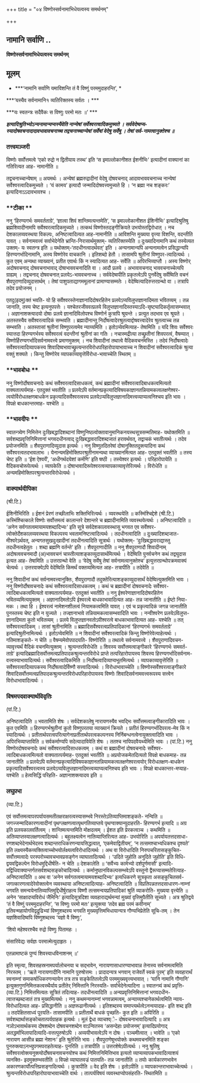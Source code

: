 +++
title = "०४ विष्णोस्सर्वनामाभिधेयत्वस्य समर्थनम्"

+++


## नामानि सर्वाणि ..

**विष्णोस्सर्वनामाभिधेयत्वस्य समर्थनम्**

## **मूलम्**

- ***‘नामानि सर्वाणि यमाविशन्ति तं वै विष्णुं परममुदाहरन्ति’, *

***‘यस्यैव सर्वनामानि१ व्यतिरिक्तस्य सर्वतः । ***

***यः स्वतन्त्रः सदैवैकः स विष्णुः परमो मतः ॥’ ***

***इत्यादिश्रुतिभ्योऽन्यनामान्यप्यस्यैवेति नान्येषां सर्वेश्वरत्वादिकमुच्यते । सर्ववेदेष्वप्य-स्यादोषवचनादादावभावावचनाच्च तद्वचनाच्चान्येषां सर्वेषां वेदेषु सर्वेषु । तेषां सर्व-नामत्वानुक्तेश्च ॥***

### **तत्त्वमञ्जरी**

विष्णोः सर्वोत्तमत्वे ‘एको रुद्रो न द्वितीयाय तस्थ’ इति ‘स इमाल्लोकानीशत ईशनीभिः’ इत्यादीनां वाक्यानां का गतिरित्यत आह- नामानीति ॥

तद्वचनाच्चान्येषाम् ॥ अयमर्थः । अन्येषां ब्रह्मरुद्रादीनां वेदेषु दोषवचनाद् आदावभाववचनाच्च नान्येषां सर्वेश्वरत्वादिकमुच्यते । ‘यं कामय’ इत्यादौ जन्मादिदोषवत्त्वमुच्यते हि । ‘न ब्रह्मा नच शङ्करः’ इत्यादिनाऽऽदावभावश्च ।

### **टीका **

ननु ‘हिरण्यगर्भः समवर्तताग्रे’, ‘ज्ञात्वा शिवं शान्तिमत्यन्तमेति’, ‘स इमाल्लोकानीशत ईशिनीभिः’ इत्यादिश्रुतिषु ब्रह्मशिवादीनामपि सर्वेश्वरत्वादिकमुच्यते । तत्कथं विष्णोस्तदङ्गीक्रियते उभयोस्तद्विरोधात् । नच देशकालव्यवस्थया विकल्पः, अनिष्टत्वादित्यत आह-नामानीति ॥ आविशन्ति मुख्यया वृत्त्या विशन्ति, वदन्तीति यावत् । सर्वनामवत्त्वं सर्वाभेदेनेति भ्रान्ति-निरासार्थमुक्तम्- व्यतिरिक्तस्येति ॥ दुःख्यादिनामानि कथं तस्येत्यत उक्तम्- यः स्वतन्त्र इति ॥ यथोक्तम्-‘तदधीनत्वादर्थवत्’ इति । अन्यनामान्यपि अन्यनामत्वेन प्रसिद्धान्यपि हिरण्यगर्भादिनामानि, अस्य विष्णोरेव वाचकानि । इतिशब्दो हेतौ । तासामपि श्रुतीनां विष्णुपर-त्वादित्यर्थः । कुत एवम् अन्यथा व्याख्यानं, प्रतीत एवार्थः किं न स्यादित्यत आह- सर्वेति ॥ अपिरभिव्याप्तौ । अस्य विष्णोर् अदोषवचनाद् दोषवचनाभावाद् दोषाभाववचनादिति वा । आदौ प्रलये । अभावावचनाद् भाववचनाच्चेत्यपि ग्राह्यम् । तद्वचनाद् दोषवचनात् प्रलयेऽ-भाववचनाच्च । सर्ववेदेष्वपीति प्रकृतत्वेऽपि पुनर्वेदेषु सर्वेष्विति वचनं शैवपुराणादिव्युदासार्थम् । तेषां पाशुपताद्यागममूलानां
प्रामाण्यासम्मतेः । वेदेष्वित्यादिरुत्तरग्रन्थो वा । तत्रापि तदेव प्रयोजनम् ।

एतदु(इदमु)क्तं भवति- यो हि सर्वेश्वरस्तेनाज्ञानादिदोषरहितेन प्रलयेऽप्यविलुप्तज्ञानादिमता भवितव्यम् । तन्न जानाति, तस्य चेष्ट इत्यनुपपत्तेः । यश्चेतरजीववत्प्रलये विलुप्तज्ञानादिस्तस्याऽदि-सृष्ट्यादिकर्तृत्वासम्भवात् । अज्ञानाशक्त्यादयो दोषाः प्रलये ज्ञानादिविलोपश्च विष्णोर्न कुत्रापि श्रूयन्ते । प्रत्युत तदभाव एव श्रूयते । अतस्तस्यैव सर्वेश्वरत्वादिकं सम्भवति । ब्रह्मादीनान्तु निर्दोषत्वादेरश्रुतत्वाद्दोषवत्त्वादेरेव श्रुतत्वाच्च तन्न सम्भवति । अतस्तासां श्रुतीनां विष्णुपरत्वमेव न्याय्यमिति । इतोऽप्येवमित्याह- तेषामिति ॥ यदि शिवः सर्वेश्वरः स्यात्तदा हिरण्यगर्भस्य सर्वेश्वरत्वं वदन्तीनां श्रुतीनां का गतिः । नचास्मद्रीत्या तच्छ्रुतीनां शिवपरत्वं, वैषम्यात् । विष्णोर्हिरण्यगर्भादिसर्वनामवत्त्वे प्रमाणमुक्तम् । नच शिवादीनां तथात्वे वैदिकवचनमस्ति । तदेवं निर्दोषत्वादेः सर्वेश्वरत्वादिव्यापकस्य शिवादिष्वभावाच्छ्रुत्यन्तरविरोधपरिहारोपायाभावाच्च न शिवादीनां सर्वेश्वरत्वादिकं श्रुत्या वक्तुं शक्यते । किन्तु विष्णोरेव व्यापकाव्यावृत्तेर्विरोधा-भावाच्चेति स्थितम् ॥

### **भावबोधः **

ननु विष्णोर्दोषावचनादेः कथं सर्वेश्वरत्वादिसाधकत्वं, कथं ब्रह्मादीनां सर्वेश्वरत्वादिबाधकत्वमित्यतो वाक्यतात्पर्यमाह- एतदुक्तं भवतीति ॥ प्रलयेऽपि वर्तमानप्रकृत्यादिविषयकाज्ञानतन्नियामकत्वलक्षणेश्वर-त्वयोर्विरोधलक्षणबाधकेन प्रकृत्यादिसर्वेश्वरत्वस्य प्रलयेऽप्यविलुप्तज्ञानादिमत्त्वव्याप्यत्वनिश्चय इति भावः । विपक्षे बाधकान्तरमाह- यश्चेति ॥

### **भावदीपः **

स्वातन्त्र्येण निमित्तेन दुःखिबद्धादिशब्दानां विष्णुनिष्ठत्वोक्तावानुमानिकनयस्थसूत्रसम्मतिमाह- यथोक्तमिति ॥ सर्वशब्दप्रवृत्तिनिमित्तानां भगवदधीनत्वाद् दुःखिबद्धावरादिशब्दजातं हरावर्थवत्, तद्वाचकं भवतीत्यर्थः । तदेव प्रयोजनमिति ॥ शैवपुराणादिव्युदास इत्यर्थः । ननु विष्णुतदितरेषां दोषानुक्तितदुक्त्यादिना कथं सर्वेश्वरत्वतदभावलाभः ।
येनान्यमहिमोक्तिपरश्रुतीनामन्यथा व्याख्यानमित्यत आह- एतदुक्तं भवतीति ॥ तस्य चेष्ट इति ॥ ‘ईश ऐश्वर्ये’, ‘अधीगर्थदयेशां कर्मणि’ इति षष्ठी । तस्येश्वर इत्यर्थः । परिहारोपायेति ॥ वैदिकवचोरूपेत्यर्थः । व्यापकेति ॥ दोषाभावादिरूपेश्वरत्वव्यापकाव्यावृत्तेरित्यर्थः । विरोधेति ॥ अन्यमहिमोक्तिपरश्रुत्यन्तरविरोधेत्यर्थः ।

### **वाक्यार्थदीपिका**

(श्री.टि.)

ईशिनीभिरिति ॥ ईशनं प्रेरणं तच्छीलाभिः शक्तिभिरित्यर्थः । व्यवस्थयेति ॥ कस्मिंश्चिद्देशे (श्री.टि.) कस्मिंश्चित्काले विष्णोः सर्वोत्तमत्वं कालान्तरे देशान्तरे च ब्रह्मादीनामिति व्यवस्थयेत्यर्थः । अनिष्टत्वादिति ॥ ‘अनेन सर्वगतत्वमायामयशब्दादिभ्यः’ इति सूत्रे सर्वदेशकालावस्थासु भगवत एव सर्वेश्वर-त्वोक्तेर्देशकालव्यवस्थया विकल्पस्य भवतामनिष्टत्वादित्यर्थः । तदधीनत्वादिति ॥ दुःख्यादिशब्दजात-मीश्वरेऽर्थवत्, अन्यगतसुखदुःखादीनां तदधीनत्वादिति सूत्रार्थः । यथोक्तम्- ‘दुःखिबद्धावराद्यास्तु तदधीनत्वहेतुतः । शब्दा ब्रह्मणि वर्तन्ते’ इति । शैवपुराणादीति ॥ ननु शैवपुराणादौ शिवादीनाम् अदोषत्ववचनमादौ (अ)भाववचनं चास्तीत्याशङ्काव्युदासार्थमित्यर्थः । वेदेष्विति पुनर्वचनेन कथं तद्व्युदास इत्यत आह- तेषामिति ॥ उत्तरग्रन्थो वेति ॥ ‘वेदेषु सर्वेषु तेषां सर्वनामत्वानुक्तेश्च’ इत्युत्तरग्रन्थोपक्रमवाक्यं चेत्यर्थः । उत्तरवाक्येऽपि वेदेष्विति किमर्थं वक्तव्यमित्यत आह- तत्रापीति ॥ तदेवेति ॥

ननु शिवादीनां कथं सर्वनामवत्त्वानुक्तिः, शैवपुराणादौ तदुक्तेरित्याशङ्काव्युदासार्थं वेदेष्वित्युक्तमिति भावः । ननु विष्णोर्दोषावचनादेः कथं सर्वेश्वरत्वादिसाधकत्वम् । कथं च ब्रह्मादीनां दोषवचनादेः सर्वेश्वर-त्वादिबाधकत्वमित्यतो वाक्यतात्पर्यमाह- एतदुक्तं भवतीति ॥ ननु ईश्वरेणाज्ञानादिदोषरहितेन भवितव्यमित्ययुक्तम् । अज्ञानादिमतोऽपि ईश्वरत्वे बाधकाभावादित्यत आह- तन्न जानातीति ॥ ईष्टो निया-मकः । तथा हि । ईश्वरत्वं नामेशनशीलत्वं नियामकत्वमिति यावत् । एवं च प्रकृत्यादिकं जगन्न जानातीति पुनस्तस्य चेष्ट इति न युज्यते । तज्ज्ञानाभावे तन्नियामकत्वासम्भवादिति भावः । नन्वीश्वरेण प्रलयेऽविलुप्त-ज्ञानादिमता कुतो भवितव्यम् । प्रलये विलुप्तज्ञानवतोऽपीश्वरत्वे बाधकाभावादित्यत आह- यश्चेति ॥ तत् सर्वेश्वरत्वादिकम् । तासां श्रुतीनामिति ॥ ब्रह्मादिसर्वेश्वरत्वप्रतिपादिकानां ‘हिरण्यगर्भः समवर्तताग्रे’ इत्यादिश्रुतीनामित्यर्थः । इतोऽप्येवमिति ॥ न शिवादीनां सर्वेश्वरत्वादिकं किन्तु विष्णोरेवेत्याहेत्यर्थः । गतिमाशङ्कते- न चेति ॥ वैषम्यमेवोपपादयति- विष्णोरिति ॥ तथात्वे सर्वनामवत्त्वे । शैवपुराणादिवचन-व्यावृत्त्यर्थं वैदिकं वचनमित्युक्तम् । श्रुत्यन्तरविरोधेति ॥ शिवस्य सर्वोत्तमत्वाङ्गीकारे ‘हिरण्यगर्भः समवर्त-ताग्रे’ इत्यादिब्रह्मादिसर्वोत्तमत्वप्रतिपादकश्रुत्यन्तरविरोधे प्राप्ते तत्परिहारोपायस्य शिवस्य हिरण्यगर्भादिसर्वनाम-वत्त्वस्याभावादित्यर्थः। सर्वेश्वरत्वादिकमिति ॥ निर्दोषत्वादिव्याप्यभूतमित्यर्थः । व्यापकाव्यावृत्तेरिति ॥ सर्वेश्वरत्वादिव्यापकस्य निर्दोषत्वादेर्विष्णौ सत्त्वादित्यर्थः । विरोधाभावाच्चेति ॥ विष्णोस्सर्वेश्वरत्वाङ्गीकारे शिवादिसर्वोत्तमत्वप्रतिपादकश्रुत्यन्तरविरोधपरिहारोपायस्य विष्णोः शिवादिसर्वनामवत्त्वरूपस्य सत्त्वेन विरोधाभावादित्यर्थः ।

### **विषमपदवाक्यार्थविवृतिः**

(पां.टि.)

अनिष्टत्वादिति ॥ भवतामिति शेषः । सर्वदेशकालेषु नारायणस्यैव भवद्भिः सर्वोत्तमत्वाङ्गीकारादिति भावः । कुत एवमिति ॥ हिरण्यगर्भश्रुतीनां कुतो विष्णुपरतया व्याख्यानं क्रियते । प्रतीतं हिरण्यगर्भादिपरत्व-मेव किं न स्यादित्यर्थः । प्रतीतार्थपरत्वपरित्यागेनाप्रतीतार्थपरत्वकल्पनस्य निर्निबन्धनत्वेनायुक्तत्वादिति भावः । अपिरभिव्याप्ताविति ॥ सर्वकर्माण्यपि सदेत्यादाविवेति शेषः । ततश्च नापिपदवैयर्थ्यमिति भावः । (पां.टि.) ननु विष्णोरदोषवचनादेः कथं सर्वेश्वरत्वादिसाधकत्वम् । कथं वा ब्रह्मादीनां दोषवचनादेः सर्वेश्वर-त्वादिबाधकत्वमित्यतो वाक्यतात्पर्यमाह- एतदुक्तं भवतीति ॥ अप्रयोजकमेतदित्यतो विपक्षे बाधकमाह- तन्न जानातीति ॥ प्रलयेऽपि वर्तमानप्रकृत्यादिविषयकाज्ञानतन्नियामकत्वलक्षणेश्वरत्वयोर् विरोधलक्षण-बाधकेन प्रकृत्यादिसर्वेश्वरत्वस्य प्रलयेऽप्यविलुप्तज्ञानादिमत्त्वव्याप्यत्वनिश्चय इति भावः । विपक्षे बाधकान्तर-मप्याह- यश्चेति ॥ हेत्वसिद्धिं परिहति- अज्ञानाशक्त्यादय इति ॥

### **लघुप्रभा**

(व्या.टि.)

एवं सर्वोत्तमत्वापरपर्यायसमतीतक्षराक्षरत्वस्यासम्भवे निरस्तेऽतिव्याप्तिमाशङ्कते- नन्विति ॥ जगज्जन्मादिकारणत्वादीनां पृथग्लक्षणत्वात्पृथगतिव्याप्तये पृथग्वाक्यान्युदाहरति- हिरण्यगर्भ इत्यादि ॥ अग्र इति प्रलयकालवर्तित्वम् । शान्तिमत्यन्तमिति मोक्षदत्वम् । ईशत इति प्रेरकत्वञ्च । कथमिति ॥ अतिव्याप्तस्यालक्षणत्वादित्यर्थः । बहुलक्ष्यत्वेन नातिव्याप्तिरित्यत आह- उभयोरिति ॥ अपर्यायतत्तदसाधा-रणशब्दभेदेनार्थभेदस्य शब्दान्तराधिकरणन्यायसिद्धत्वात्, ‘एकमेवाद्वितीयम्’, ‘न तत्समश्चाभ्यधिकश्च दृश्यते’ इति लक्ष्यस्यैकव्यक्तित्वाच्चोभयोर्लक्ष्यत्वविरोधादित्यर्थः । अथ वा विरोधादिति निरुपचरितासङ्कुचित-सर्वोत्तमत्वादेः परस्परोच्चावचभावप्रसङ्गेन व्याघातादित्यर्थः । ‘उदिते जुहोति अनुदिते जुहोति’ इति विधि-द्वयवद्विकल्पेन विरोधमुद्दिधीर्षति- न चेति ॥ देशकालेति ॥ ‘सर्वेभ्यः कामेभ्यो दर्शपूर्णमासौ’ इत्यादि-वद्विधिवाक्यान्तर्गतसर्वशब्दसङ्कोचादित्यर्थः । कर्मानुष्ठानविकल्पसम्भवेऽपि वस्तुनो द्वैरूप्यासम्मतेरित्याह- अनिष्टत्वादिति ॥ अथ वा ‘अनेन सर्वगतत्वमायामयशब्दादिभ्यः’ इत्यधिकरणे सूत्रकृता असङ्कुचितसर्व-जगत्कारणत्वादेरेवोक्तत्वेन व्यवस्थाया अनिष्टत्वादित्याह- अनिष्टत्वादिति ॥ विप्रतिपन्नतत्तदसाधारण-नाम्नां भगवति समन्वयेनातिव्याप्तिमुद्दिधीर्षुराहत्य विष्णौ तत्समन्वयप्रतिपादिकां श्रुतिं व्याकरोति- मुख्यया वृत्त्येति ॥ अनेन ‘साक्षादप्यविरोधं जैमिनिः’ इत्यादिसूत्रदिशा व्यवहाराद्यर्थमन्यां मुख्यां वृत्तिमुपैतीति सूच्यते । अत्र श्रुतिद्वये ‘तं वै विष्णुं परममुदाहरन्ति’, ‘स विष्णुः परमो मतः’ इत्युक्त्या ‘तदेव ब्रह्म परमं कवीनाम्’ इतिवन्महायोगविद्वद्रूढिभ्यां विष्णुशब्दस्य भगवति मुख्यवृत्तिमभिधायान्यत्र गौण्यभिप्रेतेति सूचि-तम् । तेन यज्ञशिवादिष्वपि विष्णुशब्दस्य ‘यज्ञो वै विष्णुः’,

‘शिवो महेश्वरश्चैव रुद्रो विष्णुः पितामहः ।

संसारिवेद्यः सर्वज्ञः परमात्मेत्युदाहृतः ।

एतन्नामाष्टकं पुण्यं शिवस्याधविनाशनम् ॥’

इति स्मृत्या, शिवसहस्रनामपर्यालोचनया च सद्भावेन, नारायणासाधारण्याभावान्न तेनास्य सर्वनामत्वमिति निरस्तम् । ‘ऋते नारायणादीनि नामानि पुरुषोत्तमः । प्रादादन्यत्र भगवान् राजेवर्ते स्वकं पुरम्’ इति व्यवहारार्थं स्वनाम्नां समाकर्षाधिकरणन्यायेन तत्र तत्र सङ्केतितत्वेऽपि परममुख्यवृत्त्यभावात् । ‘यानि नामानि गौणानि’ इत्युक्तगुणनिमित्तकत्वस्थैर्याय प्रतीतेर् निमित्तानि निरस्यति- सर्वाभेदेनेत्यादिना ॥ स्वातन्त्र्यं कथं प्रवृत्ति-(व्या.टि.) निमित्तमित्यतः सूत्रितं तदित्याह- तदधीनत्वादिति ॥ अन्यप्रवृत्तिनिमित्तानां भगवदधीन-त्वात्तच्छब्दजातं तत्र मुख्यमित्यर्थः । ननु कथमन्यनाम्नां भगवन्नामत्वम्, अन्याय्यश्चानेकार्थत्वमिति न्याय-विरोधादित्यत आह- प्रसिद्धानीति ॥ अज्ञरूढानीत्यर्थः । इतिशब्दस्य समाप्त्यर्थत्वेऽनन्वयादाह- इति शब्द इति ॥ तदपेक्षितसाध्यं पूरयति- तासामपीति ॥ प्रतीतार्थे बाधकं पृच्छति- कुत इति ॥ अपिरिति ॥ सर्वशब्दार्थासङ्कोचतात्पर्यग्राहक इत्यर्थः । मूलं द्वेधा व्याचश्व्े- दोषवचनाभावादित्यादि ॥ अत्र नञोऽभावार्थकस्य दोषशब्देन दोषवचनशब्देन वाऽन्वितस्य ‘असन्देहाः प्रयोजनम्’ इत्यादिप्रयोगाद् अतद्धर्माभिलापादित्यादि-वत्तत्पुरुषोऽपि । अव्ययीभावत्वेऽपि न दोषः । पञ्चमीत्वात् । भावेति ॥ ‘एको नारायण आसीन्न ब्रह्मा नेशानः’ इति श्रुतेरिति भावः । शैवपुराणेषूभयोक्तेः कथमवचनमिति शङ्का पुनरुक्त्याऽनभ्युपगमपराहतेत्याह- पुनरिति ॥ तत्रापीति ॥ उत्तरशेषेऽपीत्यर्थः । ननु श्रुतिषु सर्वेश्वरत्वोक्त्यनुक्त्योर्दोषवचनावचनयोश्च कथं निमित्तनिमित्तिभाव इत्यतो व्याप्यव्यापकभावादित्याशयं व्यनक्ति- इदमुक्तम्भवतीति ॥ विपक्षे व्याघातवज्रं पातयति- तन्न जानातीति ॥ तयोः कार्यकारणभावेन अकारणकार्योत्पत्तिप्रसङ्गादित्यर्थः । कुत्रापीति ॥ वेद इति शेषः । इतोऽपीति ॥ व्यापकान्तराभावाच्चेत्यर्थः । श्रुत्यन्तविरोधापरिहारोपायाभावाच्चेति वार्थः । तात्पर्यविषयं व्यवस्थाप्योपसंहरति- स्थितमिति ॥

